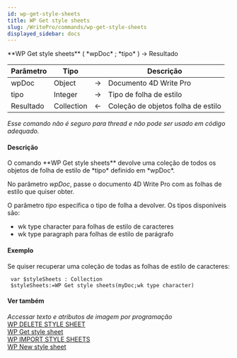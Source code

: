 ```yaml
---
id: wp-get-style-sheets
title: WP Get style sheets
slug: /WritePro/commands/wp-get-style-sheets
displayed_sidebar: docs
---
```


<!--REF #_command_.WP Get style sheets.Syntax-->**WP Get style sheets** ( *wpDoc* ; *tipo* ) -> Resultado<!-- END REF-->
<!--REF #_command_.WP Get style sheets.Params-->
| Parâmetro | Tipo |  | Descrição |
| --- | --- | --- | --- |
| wpDoc | Object | &#8594;  | Documento 4D Write Pro |
| tipo | Integer | &#8594;  | Tipo de folha de estilo |
| Resultado | Collection | &#8592; | Coleção de objetos folha de estilo |

<!-- END REF-->

*Esse comando não é seguro para thread e não pode ser usado em código adequado.*


#### Descrição 

<!--REF #_command_.WP Get style sheets.Summary-->O comando **WP Get style sheets** devolve uma coleção de todos os objetos de folha de estilo de *tipo* definido em *wpDoc*.<!-- END REF-->

No parâmetro *wpDoc*, passe o documento 4D Write Pro com as folhas de estilo que quiser obter.

O parâmetro *tipo* especifica o tipo de folha a devolver. Os tipos disponíveis são:

* wk type character para folhas de estilo de caracteres
* wk type paragraph para folhas de estilo de parágrafo

#### Exemplo 

Se quiser recuperar uma coleção de todas as folhas de estilo de caracteres:

```4d
 var $styleSheets : Collection
 $styleSheets:=WP Get style sheets(myDoc;wk type character)
```

#### Ver também 

*Accessar texto e atributos de imagem por programação*  
[WP DELETE STYLE SHEET](wp-delete-style-sheet.md)  
[WP Get style sheet](wp-get-style-sheet.md)  
[WP IMPORT STYLE SHEETS](wp-import-style-sheets.md)  
[WP New style sheet](wp-new-style-sheet.md)  